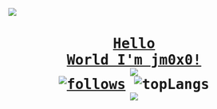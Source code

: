 <a href="https://www.youtube.com/watch?v=dQw4w9WgXcQ"><pre><img src="https://user-images.githubusercontent.com/73097560/115834477-dbab4500-a447-11eb-908a-139a6edaec5c.gif"><h1 align="center">Hello World
I'm jm0x0!
<a href="https://www.youtube.com/watch?v=dQw4w9WgXcQ"><img src="https://user-images.githubusercontent.com/73097560/115834477-dbab4500-a447-11eb-908a-139a6edaec5c.gif"></a>
[![follows](https://img.shields.io/github/followers/jm0x0?style=social)](https://python.org/)
![topLangs](https://github-readme-stats.vercel.app/api/top-langs/?username=jm0x0&theme=algolia&layout=compact)
<img src="https://user-images.githubusercontent.com/73097560/115834477-dbab4500-a447-11eb-908a-139a6edaec5c.gif"></pre>
